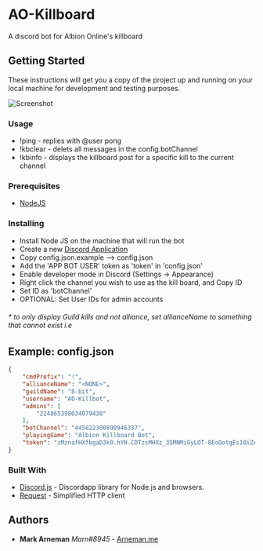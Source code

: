 # AO-Killboard

A discord bot for Albion Online's killboard

## Getting Started

These instructions will get you a copy of the project up and running on your local machine for development and testing purposes.

![Screenshot](https://i.imgur.com/gLnvJpX.png)

### Usage
* !ping - replies with @user pong
* !kbclear - delets all messages in the config.botChannel
* !kbinfo <eventId> - displays the killboard post for a specific kill to the current channel

### Prerequisites

* [NodeJS](https://nodejs.org/)

### Installing
* Install Node JS on the machine that will run the bot
* Create a new [Discord Application](https://discordapp.com/developers/applications/me)
* Copy config.json.example --> config.json
* Add the 'APP BOT USER' token as 'token' in 'config.json'
* Enable developer mode in Discord (Settings -> Appearance)
* Right click the channel you wish to use as the kill board, and Copy ID
* Set ID as 'botChannel'
* OPTIONAL: Set User IDs for admin accounts

###### * to only display Guild kills and not alliance, set allianceName to something that cannot exist i.e <NONE>

Example: config.json
--
```json
{
	"cmdPrefix": "!",
	"allianceName": "<NONE>",
	"guildName": "8-bit",
	"username": "AO-Killbot",
	"admins": [
		"224865398034079430"
	],
	"botChannel": "445822300890946337",
	"playingGame": "Albion Killboard Bot",
	"token": "zMznafHXfbgaD3k0.hYN.CDTzsMHXz_35MNMiGyLOT-8EoQotgEs10iZAa7"
}
```

### Built With

* [Discord.js](https://github.com/hydrabolt/discord.js/) - Discordapp library for Node.js and browsers.
* [Request](https://github.com/request/request) - Simplified HTTP client

## Authors

* **Mark Arneman** *Marn#8945* - [Arneman.me](http://arneman.me)
